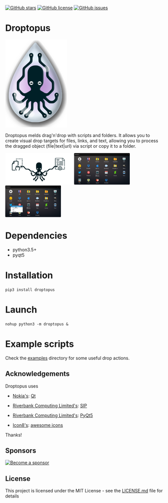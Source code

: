 [![GitHub stars][github-stars-src]][github-stars-href]
[![GitHub license][github-license-src]][github-license-href]
[![GitHub issues][github-issues-src]][github-issues-href]

# Droptopus
![Droptopus Logo][droptopus-logo-src]

Droptopus melds drag'n'drop with scripts and folders. It allows you to create visual drop targets for files, links, and text, allowing you to process the dragged object (file|text|url) via script or copy it to a folder.

<img src="https://raw.githubusercontent.com/ArtBIT/Droptopus/master/images/droptopus-collapsed.png?v=2" width="auto" height="100" />
<img src="https://raw.githubusercontent.com/ArtBIT/Droptopus/master/images/droptopus-expanded.png?v=2" width="auto" height="100" />
<img src="https://raw.githubusercontent.com/ArtBIT/Droptopus/master/images/droptopus-right-click.png?v=2" width="auto" height="100" />


# Dependencies 
 - python3.5+
 - pyqt5

# Installation
 `pip3 install droptopus`

# Launch
 `nohup python3 -m droptopus &`

# Example scripts
  Check the [examples][examples-href] directory for some useful drop actions.

## Acknowledgements

Droptopus uses

- [Nokia's][nokia-href]: [Qt][qt-href]

- [Riverbank Computing Limited's][riverbank-href]: [SIP][sip-href]

- [Riverbank Computing Limited's][riverbank-href]: [PyQt5][pyqt-href]

- [Icon8's][icons8-href]: [awesome icons][icons8-href]

Thanks!

## Sponsors

[![Become a sponsor][patreon-src]][patreon-href]

## License

This project is licensed under the MIT License - see the [LICENSE.md][github-license-href] file for details

[droptopus-logo-src]: https://raw.githubusercontent.com/ArtBIT/Droptopus/master/droptopus/assets/droptopus.png
[github-issues-href]: https://github.com/ArtBIT/droptopus/issues
[github-issues-src]: https://img.shields.io/github/issues/ArtBIT/droptopus.svg
[github-license-href]: https://github.com/ArtBIT/Droptopus/blob/master/LICENSE.md
[github-license-src]: https://img.shields.io/github/license/ArtBIT/droptopus.svg
[github-stars-href]: https://github.com/ArtBIT/droptopus
[github-stars-src]: https://img.shields.io/github/stars/ArtBIT/droptopus.svg
[icons8-href]: http://icons8.com
[nokia-href]: http://www.nokia.com
[pyqt-href]: http://www.riverbankcomputing.co.uk/software/pyqt/intro
[qt-href]: http://qt.nokia.com
[riverbank-href]: http://www.riverbankcomputing.co.uk
[sip-href]: http://www.riverbankcomputing.co.uk/software/sip/intro
[patreon-src]: https://img.shields.io/badge/Patreon-Sponsor%20This-orange.svg
[patreon-href]: https://www.patreon.com/artbit
[examples-href]: https://github.com/ArtBIT/Droptopus/tree/master/examples
[droptopus-screenshot-1]: https://raw.githubusercontent.com/ArtBIT/Droptopus/master/images/droptopus-collapsed.png
[droptopus-screenshot-2]: https://raw.githubusercontent.com/ArtBIT/Droptopus/master/images/droptopus-expanded.png
[droptopus-screenshot-3]: https://raw.githubusercontent.com/ArtBIT/Droptopus/master/images/droptopus-right-click.png
